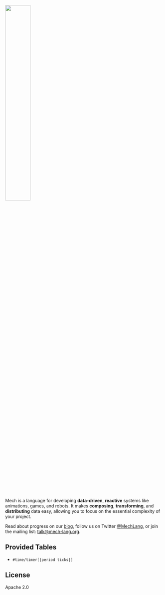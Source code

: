 <img width="40%" height="40%" src="http://mech-lang.org/img/logo.png">

Mech is a language for developing **data-driven**, **reactive** systems like animations, games, and robots. It makes **composing**, **transforming**, and **distributing** data easy, allowing you to focus on the essential complexity of your project. 

Read about progress on our [blog](http://mech-lang.org/blog/), follow us on Twitter [@MechLang](https://twitter.com/MechLang), or join the mailing list: [talk@mech-lang.org](http://mech-lang.org/page/community/).

## Provided Tables

- `#time/timer[|period ticks|]`

## License

Apache 2.0